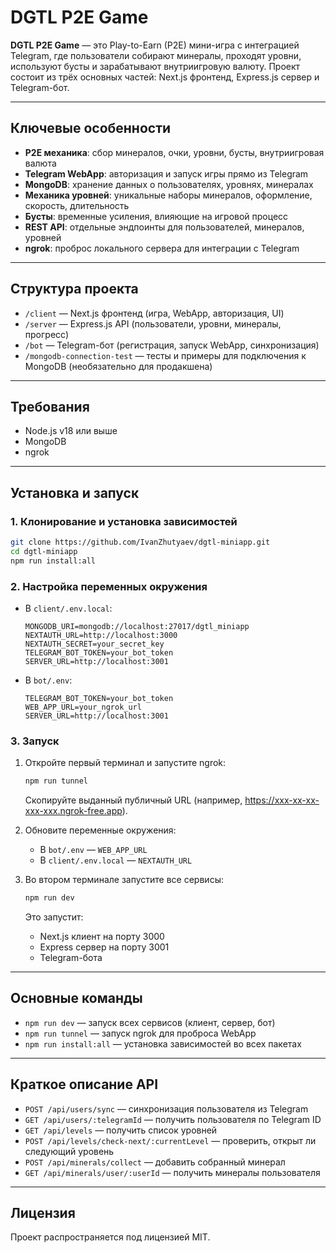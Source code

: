 # DGTL P2E Game

**DGTL P2E Game** — это Play-to-Earn (P2E) мини-игра с интеграцией Telegram, где пользователи собирают минералы, проходят уровни, используют бусты и зарабатывают внутриигровую валюту. Проект состоит из трёх основных частей: Next.js фронтенд, Express.js сервер и Telegram-бот.

---

## Ключевые особенности

- **P2E механика**: сбор минералов, очки, уровни, бусты, внутриигровая валюта
- **Telegram WebApp**: авторизация и запуск игры прямо из Telegram
- **MongoDB**: хранение данных о пользователях, уровнях, минералах
- **Механика уровней**: уникальные наборы минералов, оформление, скорость, длительность
- **Бусты**: временные усиления, влияющие на игровой процесс
- **REST API**: отдельные эндпоинты для пользователей, минералов, уровней
- **ngrok**: проброс локального сервера для интеграции с Telegram

---

## Структура проекта

- `/client` — Next.js фронтенд (игра, WebApp, авторизация, UI)
- `/server` — Express.js API (пользователи, уровни, минералы, прогресс)
- `/bot` — Telegram-бот (регистрация, запуск WebApp, синхронизация)
- `/mongodb-connection-test` — тесты и примеры для подключения к MongoDB (необязательно для продакшена)

---

## Требования
- Node.js v18 или выше
- MongoDB
- ngrok

---

## Установка и запуск

### 1. Клонирование и установка зависимостей

```bash
git clone https://github.com/IvanZhutyaev/dgtl-miniapp.git
cd dgtl-miniapp
npm run install:all
```

### 2. Настройка переменных окружения

- В `client/.env.local`:
  ```
  MONGODB_URI=mongodb://localhost:27017/dgtl_miniapp
  NEXTAUTH_URL=http://localhost:3000
  NEXTAUTH_SECRET=your_secret_key
  TELEGRAM_BOT_TOKEN=your_bot_token
  SERVER_URL=http://localhost:3001
  ```
- В `bot/.env`:
  ```
  TELEGRAM_BOT_TOKEN=your_bot_token
  WEB_APP_URL=your_ngrok_url
  SERVER_URL=http://localhost:3001
  ```

### 3. Запуск

1. Откройте первый терминал и запустите ngrok:
   ```bash
   npm run tunnel
   ```
   Скопируйте выданный публичный URL (например, https://xxx-xx-xx-xxx-xxx.ngrok-free.app).

2. Обновите переменные окружения:
   - В `bot/.env` — `WEB_APP_URL`
   - В `client/.env.local` — `NEXTAUTH_URL`

3. Во втором терминале запустите все сервисы:
   ```bash
   npm run dev
   ```
   Это запустит:
   - Next.js клиент на порту 3000
   - Express сервер на порту 3001
   - Telegram-бота

---

## Основные команды

- `npm run dev` — запуск всех сервисов (клиент, сервер, бот)
- `npm run tunnel` — запуск ngrok для проброса WebApp
- `npm run install:all` — установка зависимостей во всех пакетах

---

## Краткое описание API

- `POST /api/users/sync` — синхронизация пользователя из Telegram
- `GET /api/users/:telegramId` — получить пользователя по Telegram ID
- `GET /api/levels` — получить список уровней
- `POST /api/levels/check-next/:currentLevel` — проверить, открыт ли следующий уровень
- `POST /api/minerals/collect` — добавить собранный минерал
- `GET /api/minerals/user/:userId` — получить минералы пользователя

---

## Лицензия

Проект распространяется под лицензией MIT.